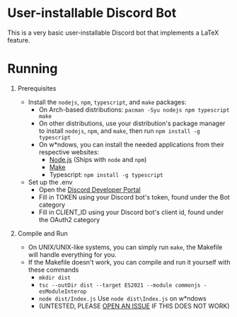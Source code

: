 # User-installable Discord Bot
This is a very basic user-installable Discord bot that implements a LaTeX feature.

# Running
1. Prerequisites
    * Install the `nodejs`, `npm`, `typescript`, and `make` packages:
        * On Arch-based distributions: `pacman -Syu nodejs npm typescript make`
        * On other distributions, use your distribution's package manager to install `nodejs`, `npm`, and `make`, then run `npm install -g typescript`
        * On w*ndows, you can install the needed applications from their respective websites:
            * [Node.js](https://nodejs.org/en/download) (Ships with `node` and `npm`)
            * [Make](https://gnuwin32.sourceforge.net/packages/make.htm)
            * Typescript: `npm install -g typescript`
    * Set up the .env
        * Open the [Discord Developer Portal](https://discord.dev)
        * Fill in TOKEN using your Discord bot's token, found under the Bot category
        * Fill in CLIENT_ID using your Discord bot's client id, found under the OAuth2 category

2. Compile and Run
    * On UNIX/UNIX-like systems, you can simply run `make`, the Makefile will handle everything for you.
    * If the Makefile doesn't work, you can compile and run it yourself with these commands
        * `mkdir dist`
        * `tsc --outDir dist --target ES2021 --module commonjs -esModuleInterop`
        * `node dist/Index.js` Use `node dist\Index.js` on w*ndows
        * (UNTESTED, PLEASE [OPEN AN ISSUE](https://github.com/DiamantOpp/discordjs-userinstall/issues/new) IF THIS DOES NOT WORK)